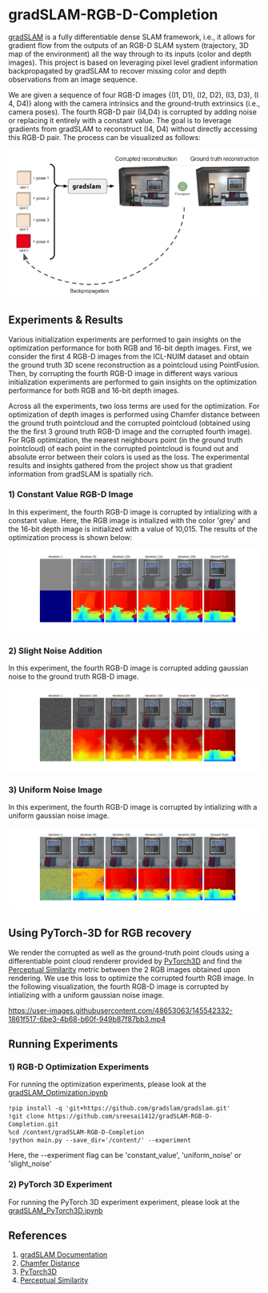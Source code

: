 # gradSLAM-RGB-D-Completion

[gradSLAM](https://gradslam.github.io/) is a fully differentiable dense SLAM framework, i.e., it allows for gradient flow from the outputs of an RGB-D SLAM system (trajectory, 3D map of the environment) all the way through to its inputs (color and depth images). This project is based on leveraging pixel level gradient information backpropagated by gradSLAM to recover missing color and depth observations from an image sequence.

We are given a sequence of four RGB-D images {(I​1, ​D​1)​, (I​2, ​D​2)​, (I​3,​ D​3)​, (I​4, ​D​4)​} along with the camera intrinsics and the ground-truth extrinsics (i.e., camera poses). The fourth RGB-D pair (I​4,​ D​4)​ is corrupted by adding noise or replacing it entirely with a constant value. The goal is to leverage gradients from gradSLAM to reconstruct (I​4,​ D​4)​ without directly accessing this RGB-D pair. The process can be visualized as follows:

<img src="https://github.com/sreesai1412/gradSLAM-RGB-D-Completion/blob/main/assets/schema.png" />

## Experiments & Results
Various initialization experiments are performed to gain insights on the optimization performance for both RGB and 16-bit depth images. First, we consider the first 4 RGB-D images from the ICL-NUIM dataset and obtain the ground truth 3D scene reconstruction as a pointcloud using PointFusion. Then, by corrupting the fourth RGB-D image in different ways various initialization experiments are performed to gain insights on the optimization performance for both RGB and 16-bit depth images.

Across all the experiments, two loss terms are used for the optimization. For optimization of depth images is performed using Chamfer distance between the ground truth pointcloud and the corrupted pointcloud (obtained using the the first 3 ground truth RGB-D image and the corrupted fourth image).
For RGB optimization, the nearest neighbours point (in the ground truth pointcloud) of each point in the corrupted pointcloud is found out and absolute error between their colors is used as the loss.
The experimental results and insights gathered from the project show us that gradient information from gradSLAM is spatially rich. 

### 1) Constant Value RGB-D Image

In this experiment, the fourth RGB-D image is corrupted by intializing with a constant value. Here, the RGB image is intialized with the color 'grey' and the 16-bit depth image is initialized with a value of 10,015. The results of the optimization process is shown below:

<img src="https://github.com/sreesai1412/gradSLAM-RGB-D-Completion/blob/main/assets/constant.png" />

### 2) Slight Noise Addition

In this experiment, the fourth RGB-D image is corrupted adding gaussian noise to the ground truth RGB-D image.

<img src="https://github.com/sreesai1412/gradSLAM-RGB-D-Completion/blob/main/assets/uniform.png" />

### 3) Uniform Noise Image

In this experiment, the fourth RGB-D image is corrupted by intializing with a uniform gaussian noise image.

<img src="https://github.com/sreesai1412/gradSLAM-RGB-D-Completion/blob/main/assets/slightnoise.png" />

## Using PyTorch-3D for RGB recovery

We render the corrupted as well as the ground-truth point clouds using a differentiable point cloud renderer provided by [PyTorch3D](https://pytorch3d.org) and find the [Perceptual Similarity](https://github.com/richzhang/PerceptualSimilarity) metric between the 2 RGB images obtained upon rendering. We use this loss to optimize the corrupted fourth RGB image.
In the following visualization, the fourth RGB-D image is corrupted by intializing with a uniform gaussian noise image.

https://user-images.githubusercontent.com/48653063/145542332-1861f517-6be3-4b68-b60f-949b87f87bb3.mp4


## Running Experiments

### 1) RGB-D Optimization Experiments

For running the optimization experiments, please look at the [gradSLAM_Optimization.ipynb](https://github.com/sreesai1412/gradSLAM-RGB-D-Completion/blob/main/gradSLAM_Optimization.ipynb)
``` 
!pip install -q 'git+https://github.com/gradslam/gradslam.git' 
!git clone https://github.com/sreesai1412/gradSLAM-RGB-D-Completion.git
%cd /content/gradSLAM-RGB-D-Completion
!python main.py --save_dir='/content/' --experiment
```
Here, the --experiment flag can be 'constant_value', 'uniform_noise' or 'slight_noise'

### 2) PyTorch 3D Experiment

For running the PyTorch 3D experiment experiment, please look at the [gradSLAM_PyTorch3D.ipynb](https://github.com/sreesai1412/gradSLAM-RGB-D-Completion/blob/main/gradSLAM_PyTorch3D.ipynb)

## References

1) [gradSLAM Documentation](https://github.com/gradslam/gradslam)
2) [Chamfer Distance](https://github.com/krrish94/chamferdist)
3) [PyTorch3D](https://pytorch3d.org)
4) [Perceptual Similarity](https://github.com/richzhang/PerceptualSimilarity)



